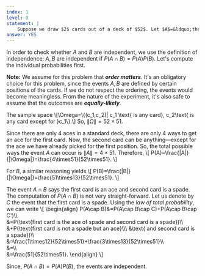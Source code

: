 ```yaml
---
index: 1
level: 0
statement: |
    Suppose we draw $2$ cards out of a deck of $52$. Let $A$=&ldquo;the first  card is an ace&rdquo; and $B$=&ldquo;the second card is a spade&rdquo;. Are $A$ and $B$ independent?
answer: YES
---
```

In order to check whether $A$ and $B$ are independent, we use the definition
of independence: $A,B$ are independent if $P(A\cap B)=P(A)P(B)$. Let's compute
the individual probabilities first. 

**Note:** We assume for this problem that ***order matters***. It's an
obligatory choice for this problem, since the events $A,B$ are defined by
certain positions of the cards. If we do not respect the ordering, the events
would become meaningless. From the nature of the experiment, it's also safe
to assume that the outcomes are ***equally-likely***.

The sample space \\[\Omega=\\{(c_1,c_2)\| c_1 \text{ is any card}, c_2\text{ is 
any card except for }c_1\\}.\\] So, $\|\Omega\|=52\times51$.

Since there are only $4$ aces in a standard deck, there are only
$4$ ways to get an ace for the first card. Now, the second card can be
anything—except for the ace we have already picked for the first position. So, 
the total possible ways the event $A$ can occur is $\|A\|=4\times51$. Therefore,
\\[
P(A)=\frac{\|A\|}{\|\Omega\|}=\frac{4\times51}{52\times51}.
\\]

For $B$, a similar reasoning yields
\\[
P(B)=\frac{\|B\|}{\|\Omega\|}=\frac{51\times13}{52\times51}.
\\]

The event $A\cap B$ says the first card is an ace and second card is a spade.
The computation of $P(A\cap B)$ is not very straight-forward. Let us denote by
$C$ the event that the first card is a spade. Using the *law of total
probability*, we can write
\\[
    \begin{align}
    P(A\cap B)&=P(A\cap B\cap C)+P(A\cap B\cap C')\\\\\
    &=P(\text{first card is the ace of spade and second card is a spade})\\\\\
    &+P(\text{first card is not a spade but an ace}\\\\\ 
    &\text{ and second card is a spade})\\\\\
    &=\frac{1\times12}{52\times51}+\frac{3\times13}{52\times51}\\\\\
    &=\\\\\
    &=\frac{51}{52\times51}.
    \end{align}
\\]

Since, $P(A\cap B)=P(A)P(B)$, the events are independent.
